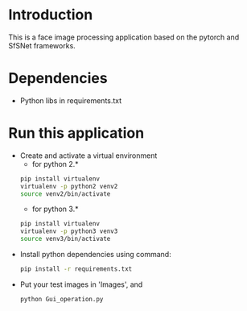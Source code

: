 # Introduction
This is a face image processing application based on the pytorch and SfSNet frameworks.

# Dependencies
* Python libs in requirements.txt

# Run this application
* Create and activate a virtual environment
    * for python 2.*
    ```bash
    pip install virtualenv
    virtualenv -p python2 venv2
    source venv2/bin/activate
    ```
    * for python 3.*
    ```bash
    pip install virtualenv
    virtualenv -p python3 venv3
    source venv3/bin/activate
    ```
* Install python dependencies using command:
    ```bash
    pip install -r requirements.txt
    ```
* Put your test images in 'Images', and 
    ```bash
    python Gui_operation.py
    ```
